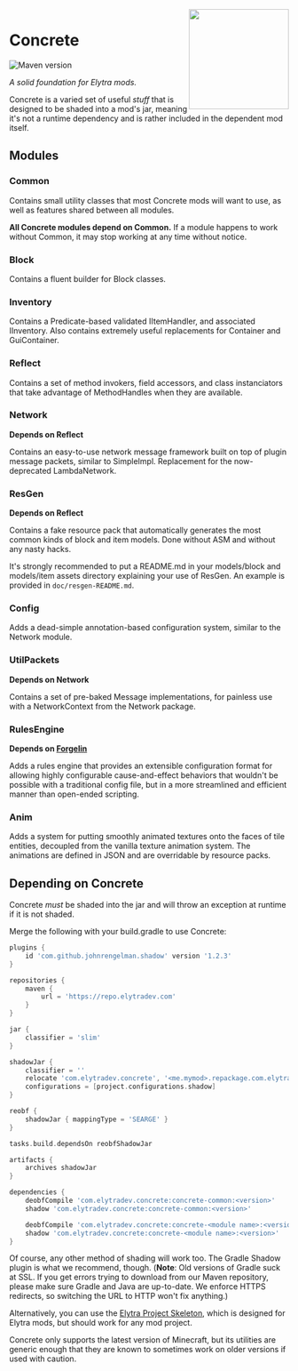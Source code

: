 <img src="doc/emblem.svg" align="right" width="180px"/>

# Concrete
![Maven version](https://img.shields.io/maven-metadata/v/https/repo.elytradev.com/com/elytradev/concrete/concrete-common/maven-metadata.xml.svg)

*A solid foundation for Elytra mods.*

Concrete is a varied set of useful *stuff* that is designed to be shaded into a
mod's jar, meaning it's not a runtime dependency and is rather included in the
dependent mod itself.

## Modules

### Common
Contains small utility classes that most Concrete mods will want to use, as well
as features shared between all modules.

**All Concrete modules depend on Common.** If a module happens to work without
Common, it may stop working at any time without notice.

### Block
Contains a fluent builder for Block classes.

### Inventory
Contains a Predicate-based validated IItemHandler, and associated IInventory.
Also contains extremely useful replacements for Container and GuiContainer.

### Reflect
Contains a set of method invokers, field accessors, and class instanciators that
take advantage of MethodHandles when they are available.

### Network
**Depends on Reflect**

Contains an easy-to-use network message framework built on top of plugin
message packets, similar to SimpleImpl. Replacement for the now-deprecated
LambdaNetwork.

### ResGen
**Depends on Reflect**

Contains a fake resource pack that automatically generates the most common
kinds of block and item models. Done without ASM and without any nasty hacks.

It's strongly recommended to put a README.md in your models/block and models/item
assets directory explaining your use of ResGen. An example is provided in
`doc/resgen-README.md`.

### Config
Adds a dead-simple annotation-based configuration system, similar to the Network
module.

### UtilPackets
**Depends on Network**

Contains a set of pre-baked Message implementations, for painless use
with a NetworkContext from the Network package.

### RulesEngine
**Depends on [Forgelin](https://minecraft.curseforge.com/projects/shadowfacts-forgelin)**

Adds a rules engine that provides an extensible configuration format for
allowing highly configurable cause-and-effect behaviors that wouldn't be
possible with a traditional config file, but in a more streamlined and
efficient manner than open-ended scripting.

### Anim
Adds a system for putting smoothly animated textures onto the faces of tile
entities, decoupled from the vanilla texture animation system. The animations
are defined in JSON and are overridable by resource packs.

## Depending on Concrete

Concrete *must* be shaded into the jar and will throw an exception at runtime if
it is not shaded.

Merge the following with your build.gradle to use Concrete:

```gradle
plugins {
	id 'com.github.johnrengelman.shadow' version '1.2.3'
}

repositories {
	maven {
		url = 'https://repo.elytradev.com'
	}
}

jar {
	classifier = 'slim'
}

shadowJar {
	classifier = ''
	relocate 'com.elytradev.concrete', '<me.mymod>.repackage.com.elytradev.concrete'
	configurations = [project.configurations.shadow]
}

reobf {
	shadowJar { mappingType = 'SEARGE' }
}

tasks.build.dependsOn reobfShadowJar

artifacts {
	archives shadowJar
}

dependencies {
	deobfCompile 'com.elytradev.concrete:concrete-common:<version>'
	shadow 'com.elytradev.concrete:concrete-common:<version>'

	deobfCompile 'com.elytradev.concrete:concrete-<module name>:<version>'
	shadow 'com.elytradev.concrete:concrete-<module name>:<version>'
}
```

Of course, any other method of shading will work too. The Gradle Shadow plugin
is what we recommend, though. (**Note**: Old versions of Gradle suck at SSL. If
you get errors trying to download from our Maven repository, please make sure
Gradle and Java are up-to-date. We enforce HTTPS redirects, so switching the
URL to HTTP won't fix anything.)

Alternatively, you can use the [Elytra Project Skeleton](https://github.com/elytra/skel),
which is designed for Elytra mods, but should work for any mod project.

Concrete only supports the latest version of Minecraft, but its utilities are generic
enough that they are known to sometimes work on older versions if used with caution.
